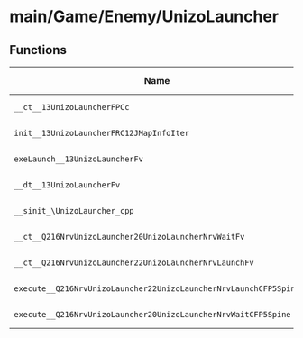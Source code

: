 # main/Game/Enemy/UnizoLauncher

## Functions

| Name | Address | Match % |
|------|---------|---------|
| `__ct__13UnizoLauncherFPCc` | `0x8014F86C` | :x: (0.0%) |
| `init__13UnizoLauncherFRC12JMapInfoIter` | `0x8014F8A8` | :x: (0.0%) |
| `exeLaunch__13UnizoLauncherFv` | `0x8014FA00` | :x: (0.0%) |
| `__dt__13UnizoLauncherFv` | `0x8014FAD0` | :x: (0.0%) |
| `__sinit_\UnizoLauncher_cpp` | `0x8014FB2C` | :x: (0.0%) |
| `__ct__Q216NrvUnizoLauncher20UnizoLauncherNrvWaitFv` | `0x8014FB58` | :x: (0.0%) |
| `__ct__Q216NrvUnizoLauncher22UnizoLauncherNrvLaunchFv` | `0x8014FB68` | :x: (0.0%) |
| `execute__Q216NrvUnizoLauncher22UnizoLauncherNrvLaunchCFP5Spine` | `0x8014FB78` | :x: (0.0%) |
| `execute__Q216NrvUnizoLauncher20UnizoLauncherNrvWaitCFP5Spine` | `0x8014FB80` | :x: (0.0%) |